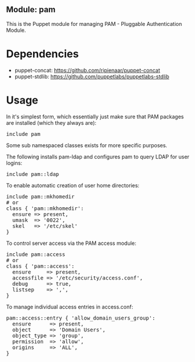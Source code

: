 ## Module: pam ##

This is the Puppet module for managing PAM - Pluggable Authentication Module.

# Dependencies #

* puppet-concat: https://github.com/ripienaar/puppet-concat
* puppet-stdlib: https://github.com/puppetlabs/puppetlabs-stdlib

# Usage #

In it's simplest form, which essentially just make sure that PAM packages
are installed (which they always are):
<pre>
include pam
</pre>

Some sub namespaced classes exists for more specific purposes.

The following installs pam-ldap and configures pam to query LDAP for user logins:
<pre>
include pam::ldap
</pre>

To enable automatic creation of user home directories:
<pre>
include pam::mkhomedir
# or
class { 'pam::mkhomedir':
  ensure => present,
  umask  => '0022',
  skel   => '/etc/skel'
}
</pre>

To control server access via the PAM access module:
<pre>
include pam::access
# or
class { 'pam::access':
  ensure     => present,
  accessfile => '/etc/security/access.conf',
  debug      => true,
  listsep    => ',',
}
</pre>

To manage individual access entries in access.conf:
<pre>
pam::access::entry { 'allow_domain_users_group':
  ensure      => present,
  object      => 'Domain Users',
  object_type => 'group',
  permission  => 'allow',
  origins     => 'ALL',
}
</pre>
